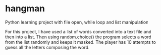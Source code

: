 # hangman
Python learning project with file open, while loop and list manipulation

For this project, I have used a list of words converted into a text file and then into a list.
Then using random.choice() the program selects a word from the list randomly and keeps it masked.
The player has 10 attempts to guess all the letters composing the word.
